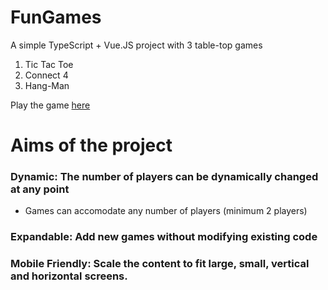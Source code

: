 # FunGames

A simple TypeScript + Vue.JS project with 3 table-top games

1. Tic Tac Toe
2. Connect 4
3. Hang-Man

Play the game <a href='https://harisahmed18403.github.io/FunGames/'>here</a>

# Aims of the project

### Dynamic: The number of players can be dynamically changed at any point

- Games can accomodate any number of players (minimum 2 players)

### Expandable: Add new games without modifying existing code

### Mobile Friendly: Scale the content to fit large, small, vertical and horizontal screens.
